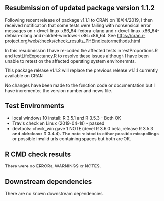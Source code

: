 
## Resubmission of updated package version 1.1.2
Following recent release of package v1.1.1 to CRAN on 18/04/2019, I then received notification that 
some tests were failing with nonsensical error messages on r-devel-linux-x86_64-fedora-clang and
r-devel-linux-x86_64-debian-clang and r-oldrel-windows-ix86+x86_64. See <https://cran.r-project.org/web/checks/check_results_PHEindicatormethods.html>

In this resubmission I have re-coded the affected tests in testProportions.R and testLifeExpectancy.R to resolve these issues although I have been unable to retest on the affected operating system environemnts.

This package release v1.1.2 will replace the previous release v1.1.1 currently available on CRAN

No changes have been made to the function code or documentation but I have incremented the version number and news file.

## Test Environments
* local windows 10 install: R 3.5.1 and R 3.5.3 - Both OK
* Travis check on Linux (2019-04-18) - passed
* devtools::check_win gave 1 NOTE (devel R 3.6.0 beta, release R 3.5.3 and oldrelease R 3.4.4).  The note related to either possible misspellings or possible invalid urls containing spaces but both are OK.

## R CMD check results
There were no ERRORs, WARNINGS or NOTES.

## Downstream dependencies
There are no known downstream dependencies
